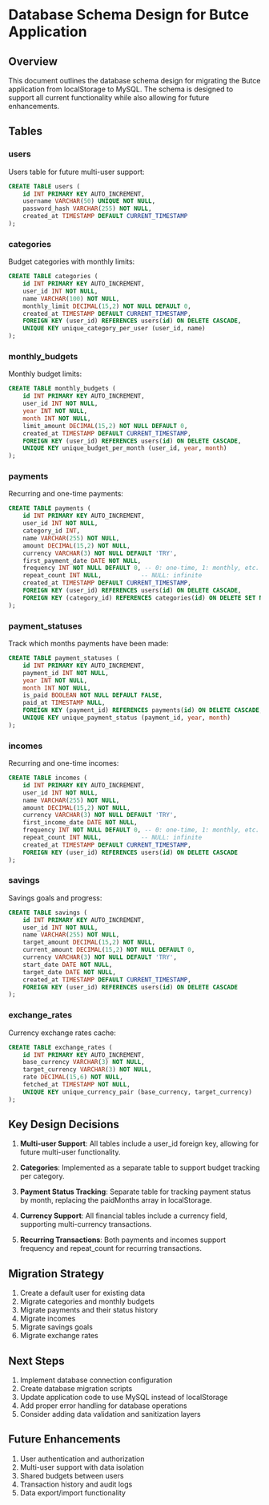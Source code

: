 # Database Schema Design for Butce Application

## Overview
This document outlines the database schema design for migrating the Butce application from localStorage to MySQL. The schema is designed to support all current functionality while also allowing for future enhancements.

## Tables

### users
Users table for future multi-user support:
```sql
CREATE TABLE users (
    id INT PRIMARY KEY AUTO_INCREMENT,
    username VARCHAR(50) UNIQUE NOT NULL,
    password_hash VARCHAR(255) NOT NULL,
    created_at TIMESTAMP DEFAULT CURRENT_TIMESTAMP
);
```

### categories
Budget categories with monthly limits:
```sql
CREATE TABLE categories (
    id INT PRIMARY KEY AUTO_INCREMENT,
    user_id INT NOT NULL,
    name VARCHAR(100) NOT NULL,
    monthly_limit DECIMAL(15,2) NOT NULL DEFAULT 0,
    created_at TIMESTAMP DEFAULT CURRENT_TIMESTAMP,
    FOREIGN KEY (user_id) REFERENCES users(id) ON DELETE CASCADE,
    UNIQUE KEY unique_category_per_user (user_id, name)
);
```

### monthly_budgets
Monthly budget limits:
```sql
CREATE TABLE monthly_budgets (
    id INT PRIMARY KEY AUTO_INCREMENT,
    user_id INT NOT NULL,
    year INT NOT NULL,
    month INT NOT NULL,
    limit_amount DECIMAL(15,2) NOT NULL DEFAULT 0,
    created_at TIMESTAMP DEFAULT CURRENT_TIMESTAMP,
    FOREIGN KEY (user_id) REFERENCES users(id) ON DELETE CASCADE,
    UNIQUE KEY unique_budget_per_month (user_id, year, month)
);
```

### payments
Recurring and one-time payments:
```sql
CREATE TABLE payments (
    id INT PRIMARY KEY AUTO_INCREMENT,
    user_id INT NOT NULL,
    category_id INT,
    name VARCHAR(255) NOT NULL,
    amount DECIMAL(15,2) NOT NULL,
    currency VARCHAR(3) NOT NULL DEFAULT 'TRY',
    first_payment_date DATE NOT NULL,
    frequency INT NOT NULL DEFAULT 0, -- 0: one-time, 1: monthly, etc.
    repeat_count INT NULL,           -- NULL: infinite
    created_at TIMESTAMP DEFAULT CURRENT_TIMESTAMP,
    FOREIGN KEY (user_id) REFERENCES users(id) ON DELETE CASCADE,
    FOREIGN KEY (category_id) REFERENCES categories(id) ON DELETE SET NULL
);
```

### payment_statuses
Track which months payments have been made:
```sql
CREATE TABLE payment_statuses (
    id INT PRIMARY KEY AUTO_INCREMENT,
    payment_id INT NOT NULL,
    year INT NOT NULL,
    month INT NOT NULL,
    is_paid BOOLEAN NOT NULL DEFAULT FALSE,
    paid_at TIMESTAMP NULL,
    FOREIGN KEY (payment_id) REFERENCES payments(id) ON DELETE CASCADE,
    UNIQUE KEY unique_payment_status (payment_id, year, month)
);
```

### incomes
Recurring and one-time incomes:
```sql
CREATE TABLE incomes (
    id INT PRIMARY KEY AUTO_INCREMENT,
    user_id INT NOT NULL,
    name VARCHAR(255) NOT NULL,
    amount DECIMAL(15,2) NOT NULL,
    currency VARCHAR(3) NOT NULL DEFAULT 'TRY',
    first_income_date DATE NOT NULL,
    frequency INT NOT NULL DEFAULT 0, -- 0: one-time, 1: monthly, etc.
    repeat_count INT NULL,           -- NULL: infinite
    created_at TIMESTAMP DEFAULT CURRENT_TIMESTAMP,
    FOREIGN KEY (user_id) REFERENCES users(id) ON DELETE CASCADE
);
```

### savings
Savings goals and progress:
```sql
CREATE TABLE savings (
    id INT PRIMARY KEY AUTO_INCREMENT,
    user_id INT NOT NULL,
    name VARCHAR(255) NOT NULL,
    target_amount DECIMAL(15,2) NOT NULL,
    current_amount DECIMAL(15,2) NOT NULL DEFAULT 0,
    currency VARCHAR(3) NOT NULL DEFAULT 'TRY',
    start_date DATE NOT NULL,
    target_date DATE NOT NULL,
    created_at TIMESTAMP DEFAULT CURRENT_TIMESTAMP,
    FOREIGN KEY (user_id) REFERENCES users(id) ON DELETE CASCADE
);
```

### exchange_rates
Currency exchange rates cache:
```sql
CREATE TABLE exchange_rates (
    id INT PRIMARY KEY AUTO_INCREMENT,
    base_currency VARCHAR(3) NOT NULL,
    target_currency VARCHAR(3) NOT NULL,
    rate DECIMAL(15,6) NOT NULL,
    fetched_at TIMESTAMP NOT NULL,
    UNIQUE KEY unique_currency_pair (base_currency, target_currency)
);
```

## Key Design Decisions

1. **Multi-user Support**: All tables include a user_id foreign key, allowing for future multi-user functionality.

2. **Categories**: Implemented as a separate table to support budget tracking per category.

3. **Payment Status Tracking**: Separate table for tracking payment status by month, replacing the paidMonths array in localStorage.

4. **Currency Support**: All financial tables include a currency field, supporting multi-currency transactions.

5. **Recurring Transactions**: Both payments and incomes support frequency and repeat_count for recurring transactions.

## Migration Strategy

1. Create a default user for existing data
2. Migrate categories and monthly budgets
3. Migrate payments and their status history
4. Migrate incomes
5. Migrate savings goals
6. Migrate exchange rates

## Next Steps

1. Implement database connection configuration
2. Create database migration scripts
3. Update application code to use MySQL instead of localStorage
4. Add proper error handling for database operations
5. Consider adding data validation and sanitization layers

## Future Enhancements

1. User authentication and authorization
2. Multi-user support with data isolation
3. Shared budgets between users
4. Transaction history and audit logs
5. Data export/import functionality